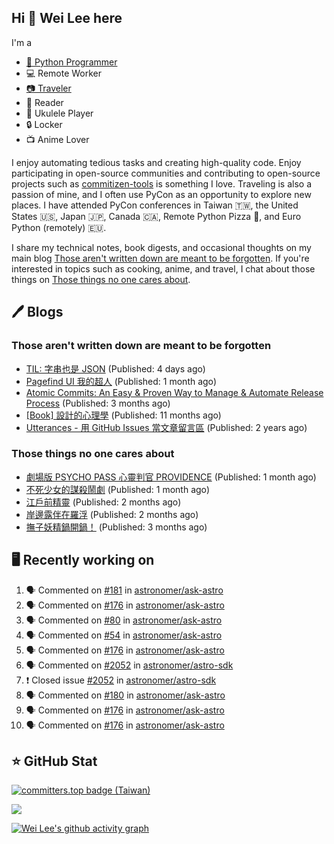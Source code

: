 ## Hi 👋 Wei Lee here

I'm a

* [🐍 Python Programmer](https://pycon-note.wei-lee.me/)
* 💻 Remote Worker
* [📷 Traveler](https://travlog.wei-lee.me/)
* 📖 Reader
* 🎵 Ukulele Player
* 🔒 Locker
* 📺 Anime Lover

I enjoy automating tedious tasks and creating high-quality code. Enjoy participating in open-source communities and contributing to open-source projects such as [commitizen-tools](https://github.com/commitizen-tools) is something I love. Traveling is also a passion of mine, and I often use PyCon as an opportunity to explore new places. I have attended PyCon conferences in Taiwan 🇹🇼, the United States 🇺🇸, Japan 🇯🇵, Canada 🇨🇦, Remote Python Pizza 🍕, and Euro Python (remotely) 🇪🇺.

I share my technical notes, book digests, and occasional thoughts on my main blog [Those aren't written down are meant to be forgotten](https://blog.wei-lee.me/). If you're interested in topics such as cooking, anime, and travel, I chat about those things on [Those things no one cares about](https://travlog.wei-lee.me/).

## 🖊️ Blogs

### Those aren't written down are meant to be forgotten

* [TIL: 字串也是 JSON](https://blog.wei-lee.me/posts/tech/2023/11/til-string-is-a-kind-of-json) (Published: 4 days ago)
* [Pagefind UI 我的超人](https://blog.wei-lee.me/posts/tech/2023/11/pagefind-ui) (Published: 1 month ago)
* [Atomic Commits: An Easy &amp; Proven Way to Manage &amp; Automate Release Process](https://blog.wei-lee.me/posts/tech/2023/08/atomic-commits-coscup-2023) (Published: 3 months ago)
* [[Book] 設計的心理學](https://blog.wei-lee.me/posts/book/2023/01/the-design-of-everyday-things) (Published: 11 months ago)
* [Utterances - 用 GitHub Issues 當文章留言區](https://blog.wei-lee.me/posts/tech/2022/02/use-github-issues-as-comment-system) (Published: 2 years ago)

### Those things no one cares about

* [劇場版 PSYCHO PASS 心靈判官 PROVIDENCE](https://travlog.wei-lee.me/posts/review/2023/10/psycho-pass-providence) (Published: 1 month ago)
* [不死少女的謀殺鬧劇](https://travlog.wei-lee.me/posts/review/2023/10/undead-girl-murder-farce) (Published: 1 month ago)
* [江戶前精靈](https://travlog.wei-lee.me/posts/review/2023/09/edomae-erufu) (Published: 2 months ago)
* [岸邊露伴在羅浮](https://travlog.wei-lee.me/posts/review/2023/09/rohan-at-the-louvre) (Published: 2 months ago)
* [撫子妖精鍋開鍋！](https://travlog.wei-lee.me/posts/cook/2023/08/season-nadeshiko-pot) (Published: 3 months ago)

## 🖥️ Recently working on

1. 🗣 Commented on [#181](https://github.com/astronomer/ask-astro/issues/181) in [astronomer/ask-astro](https://github.com/astronomer/ask-astro)
2. 🗣 Commented on [#176](https://github.com/astronomer/ask-astro/issues/176) in [astronomer/ask-astro](https://github.com/astronomer/ask-astro)
3. 🗣 Commented on [#80](https://github.com/astronomer/ask-astro/issues/80) in [astronomer/ask-astro](https://github.com/astronomer/ask-astro)
4. 🗣 Commented on [#54](https://github.com/astronomer/ask-astro/issues/54) in [astronomer/ask-astro](https://github.com/astronomer/ask-astro)
5. 🗣 Commented on [#176](https://github.com/astronomer/ask-astro/issues/176) in [astronomer/ask-astro](https://github.com/astronomer/ask-astro)
6. 🗣 Commented on [#2052](https://github.com/astronomer/astro-sdk/issues/2052) in [astronomer/astro-sdk](https://github.com/astronomer/astro-sdk)
7. ❗️ Closed issue [#2052](https://github.com/astronomer/astro-sdk/issues/2052) in [astronomer/astro-sdk](https://github.com/astronomer/astro-sdk)
8. 🗣 Commented on [#180](https://github.com/astronomer/ask-astro/issues/180) in [astronomer/ask-astro](https://github.com/astronomer/ask-astro)
9. 🗣 Commented on [#176](https://github.com/astronomer/ask-astro/issues/176) in [astronomer/ask-astro](https://github.com/astronomer/ask-astro)
10. 🗣 Commented on [#176](https://github.com/astronomer/ask-astro/issues/176) in [astronomer/ask-astro](https://github.com/astronomer/ask-astro)


## ⭐ GitHub Stat

[![committers.top badge (Taiwan)](https://user-badge.committers.top/taiwan_public/Lee-W.svg)](https://user-badge.committers.top/taiwan_public/Lee-W)

[![](https://github-readme-stats.vercel.app/api?username=Lee-W&show_icons=true&hide_title=true&cache_seconds=86400)](https://github.com/anuraghazra/github-readme-stats)

[![Wei Lee's github activity graph](https://github-readme-activity-graph.vercel.app/graph?username=Lee-W&theme=dracula)](https://github.com/ashutosh00710/github-readme-activity-graph)
